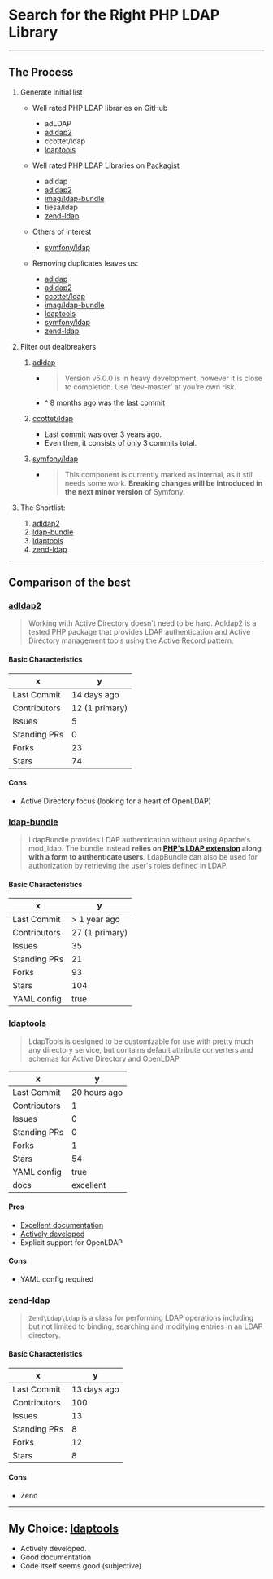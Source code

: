 # Search for the Right PHP LDAP Library

---

## The Process

1. Generate initial list

    - Well rated PHP LDAP libraries on GitHub

      - adLDAP
      - [adldap2][]
      - ccottet/ldap
      - [ldaptools][]

    - Well rated PHP LDAP Libraries on [Packagist](https://packagist.org/search/?q=ldap)

      - adldap
      - [adldap2][]
      - [imag/ldap-bundle][ldap-bundle]
      - tiesa/ldap
      - [zend-ldap][]

    - Others of interest

      - [symfony/ldap][]

    - Removing duplicates leaves us:

      - [adldap](https://github.com/adldap/adldap)
      - [adldap2][]
      - [ccottet/ldap](https://github.com/ccottet/ldap)
      - [imag/ldap-bundle][ldap-bundle]
      - [ldaptools][]
      - [symfony/ldap][]
      - [zend-ldap][]

1. Filter out dealbreakers

    1. [adldap](https://github.com/adldap/adldap)

        - > Version v5.0.0 is in heavy development, however it is close to completion. Use 'dev-master' at you're own risk.
        - ^ 8 months ago was the last commit

    1. [ccottet/ldap](https://github.com/ccottet/ldap)

        - Last commit was over 3 years ago.
        - Even then, it consists of only 3 commits total.

    1. [symfony/ldap][]

        - > This component is currently marked as internal, as it still needs some work. **Breaking changes will be introduced in the next minor version** of Symfony.


1. The Shortlist:

    1. [adldap2][]
    1. [ldap-bundle][]
    1. [ldaptools][]
    1. [zend-ldap][]

---

## Comparison of the best

### [adldap2][]

> Working with Active Directory doesn't need to be hard. Adldap2 is a tested PHP package that provides LDAP authentication and Active Directory management tools using the Active Record pattern.

#### Basic Characteristics

| x            | y              |
|--------------|----------------|
| Last Commit  | 14 days ago    |
| Contributors | 12 (1 primary) |
| Issues       | 5              |
| Standing PRs | 0              |
| Forks        | 23             |
| Stars        | 74             |

#### Cons

-   Active Directory focus (looking for a heart of OpenLDAP)

### [ldap-bundle][]

> LdapBundle provides LDAP authentication without using Apache's mod_ldap. The bundle instead **relies on [PHP's LDAP extension](http://php.net/manual/en/book.ldap.php) along with a form to authenticate users**. LdapBundle can also be used for authorization by retrieving the user's roles defined in LDAP.

#### Basic Characteristics

| x            | y              |
|--------------|----------------|
| Last Commit  | > 1 year ago   |
| Contributors | 27 (1 primary) |
| Issues       | 35             |
| Standing PRs | 21             |
| Forks        | 93             |
| Stars        | 104            |
| YAML config  | true           |

### [ldaptools][]

> LdapTools is designed to be customizable for use with pretty much any directory service, but contains default attribute converters and schemas for Active Directory and OpenLDAP.

| x            | y            |
|--------------|--------------|
| Last Commit  | 20 hours ago |
| Contributors | 1            |
| Issues       | 0            |
| Standing PRs | 0            |
| Forks        | 1            |
| Stars        | 54           |
| YAML config  | true         |
| docs         | excellent    |

#### Pros

-   [Excellent documentation](http://www.phpldaptools.com/)
-   [Actively developed](https://github.com/ldaptools/ldaptools/commits/master)
-   Explicit support for OpenLDAP

#### Cons

-   YAML config required

### [zend-ldap][]

> `Zend\Ldap\Ldap` is a class for performing LDAP operations including but not limited to binding, searching and modifying entries in an LDAP directory.

#### Basic Characteristics

| x            | y           |
|--------------|-------------|
| Last Commit  | 13 days ago |
| Contributors | 100         |
| Issues       | 13          |
| Standing PRs | 8           |
| Forks        | 12          |
| Stars        | 8           |

#### Cons

-   Zend

---

## My Choice: [ldaptools][]

-   Actively developed.
-   Good documentation
-   Code itself seems good (subjective)

[adldap2]: https://github.com/adldap2/adldap2           "AdLDAP2"
[ldap-bundle]: https://github.com/BorisMorel/LdapBundle "LDAP Bundle"
[ldaptools]: https://github.com/ldaptools/ldaptools     "LDAP Tools"
[symfony/ldap]: https://github.com/symfony/ldap         "Symphony LDAP"
[zend-ldap]: https://github.com/zendframework/zend-ldap "Zend LDAP"

